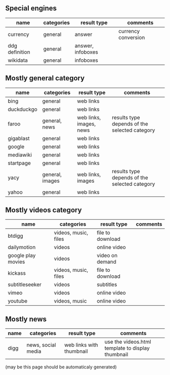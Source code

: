 ## Special engines
| name | categories | result type | comments |
| -------- | ---------------------- | -------- | -------- |
| currency | general | answer | currency conversion |
| ddg definition | general | answer, infoboxes ||
| wikidata | general | infoboxes ||

## Mostly general category
| name | categories | result type | comments |
| -------- | ---------------------- | -------- | -------- |
| bing | general | web links ||
| duckduckgo | general | web links ||
| faroo | general, news | web links, images, news | results type depends of the selected category |
| gigablast | general | web links ||
| google | general | web links ||
| mediawiki | general | web links ||
| startpage | general | web links ||
| yacy | general, images | web links, images | results type depends of the selected category |
| yahoo | general | web links ||

## Mostly videos category
| name | categories | result type | comments |
| -------- | ---------------------- | -------- | -------- |
| btdigg | videos, music, files | file to download ||
| dailymotion | videos | online video ||
| google play movies | videos | video on demand ||
| kickass | videos, music, files | file to download ||
| subtitleseeker | videos | subtitles ||
| vimeo | videos | online video ||
| youtube | videos, music | online video ||

## Mostly news
| name | categories | result type | comments |
| -------- | ---------------------- | -------- | -------- |
| digg | news, social media | web links with thumbnail | use the videos.html template to display thumbnail |


(may be this page should be automaticaly generated)